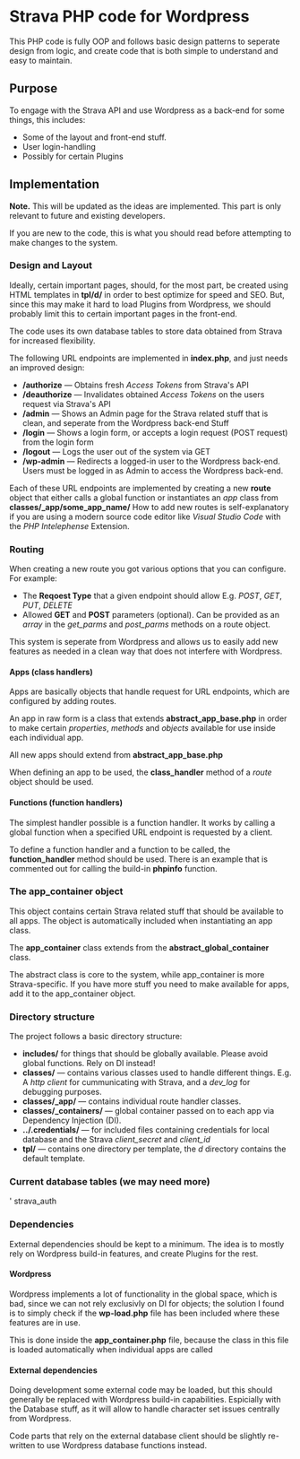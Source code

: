 # Strava PHP code for Wordpress
This PHP code is fully OOP and follows basic design patterns to seperate design from logic,
and create code that is both simple to understand and easy to maintain. 

## Purpose
To engage with the Strava API and use Wordpress as a back-end for some things, this includes:

* Some of the layout and front-end stuff.
* User login-handling
* Possibly for certain Plugins

## Implementation 
**Note.** This will be updated as the ideas are implemented. This part is only relevant to future and existing developers.

If you are new to the code, this is what you should read before attempting to make changes to the system.


### Design and Layout
Ideally, certain important pages, should, for the most part, be created using HTML templates in **tpl/d/**
in order to best optimize for speed and SEO. But, since this may make it hard to load Plugins from Wordpress, we should probably limit this to certain important pages in the front-end.

The code uses its own database tables to store data obtained from Strava for increased flexibility.

The following URL endpoints are implemented in **index.php**, and just needs an improved design:

* **/authorize** — Obtains fresh *Access Tokens* from Strava's API
* **/deauthorize** — Invalidates obtained *Access Tokens* on the users request via Strava's API
* **/admin** — Shows an Admin page for the Strava related stuff that is clean, and seperate from the Wordpress back-end Stuff
* **/login** — Shows a login form, or accepts a login request (POST request) from the login form
* **/logout** — Logs the user out of the system via GET
* **/wp-admin** — Redirects a logged-in user to the Wordpress back-end. Users must be logged in as Admin to access the Wordpress back-end.

Each of these URL endpoints are implemented by creating a new **route** object that either calls a global function or instantiates an *app* class from **classes/_app/some_app_name/**
How to add new routes is self-explanatory if you are using a modern source code editor like *Visual Studio Code* with the *PHP Intelephense* Extension.

### Routing
When creating a new route you got various options that you can configure. For example:
* The **Reqoest Type** that a given endpoint should allow E.g. *POST*, *GET*, *PUT*, *DELETE*
* Allowed **GET** and **POST** parameters (optional). Can be provided as an *array* in the *get_parms* and *post_parms* methods on a route object.

This system is seperate from Wordpress and allows us to easily add new features as needed in a clean way that does not interfere with Wordpress. 

#### Apps (class handlers)
Apps are basically objects that handle request for URL endpoints, which are configured by adding routes.

An app in raw form is a class that extends **abstract_app_base.php** in order to make certain *properties*, *methods* and *objects* available for use inside each individual app.

All new apps should extend from **abstract_app_base.php**

When defining an app to be used, the **class_handler** method of a *route* object should be used.

#### Functions (function handlers)
The simplest handler possible is a function handler. It works by calling a global function when a specified URL endpoint is requested by a client.

To define a function handler and a function to be called, the **function_handler** method should be used. There is an example that is commented out for calling the build-in **phpinfo** function.

### The app_container object
This object contains certain Strava related stuff that should be available to all apps. The object is automatically included when instantiating an app class.

The **app_container** class extends from the **abstract_global_container** class.

The abstract class is core to the system, while app_container is more Strava-specific. If you have more stuff you need to make available for apps, add it to the app_container object.

### Directory structure
The project follows a basic directory structure:

* **includes/** for things that should be globally available. Please avoid global functions. Rely on DI instead!
* **classes/** — contains various classes used to handle different things. E.g. A *http client* for cummunicating with Strava, and a *dev_log* for debugging purposes.
* **classes/_app/** — contains individual route handler classes.
* **classes/_containers/** — global container passed on to each app via Dependency Injection (DI).
* **../.credentials/** — for included files containing credentials for local database and the Strava *client_secret* and *client_id*
* **tpl/** — contains one directory per template, the *d* directory contains the default template.

### Current database tables (we may need more)
' strava_auth

### Dependencies
External dependencies should be kept to a minimum. The idea is to mostly rely on Wordpress build-in features, and create Plugins for the rest.

#### Wordpress
Wordpress implements a lot of functionality in the global space, which is bad, since we can not rely exclusivly on DI for objects; the solution I found is to simply check if the **wp-load.php** file has been included where these features are in use.

This is done inside the **app_container.php** file, because the class in this file is loaded automatically when individual apps are called 

#### External dependencies
Doing development some external code may be loaded, but this should generally be replaced with Wordpress build-in capabilities. Espicially with the Database stuff, as it will allow to handle character set issues centrally from Wordpress.

Code parts that rely on the external database client should be slightly re-written to use Wordpress database functions instead.
